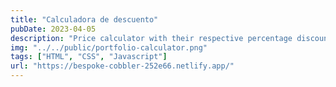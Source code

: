 ```yaml
---
title: "Calculadora de descuento"
pubDate: 2023-04-05
description: "Price calculator with their respective percentage discounts"
img: "../../public/portfolio-calculator.png"
tags: ["HTML", "CSS", "Javascript"]
url: "https://bespoke-cobbler-252e66.netlify.app/"
---
```


